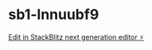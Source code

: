 # sb1-lnnuubf9

[Edit in StackBlitz next generation editor ⚡️](https://stackblitz.com/~/github.com/Mirlens/sb1-lnnuubf9)